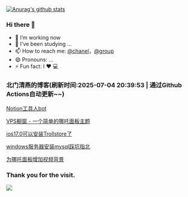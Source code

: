 [![Anurag's github stats](https://github-readme-stats.vercel.app/api?username=bmqy)](https://github.com/anuraghazra/github-readme-stats)
### Hi there 👋
- 🔭 I’m working now
- 🌱 I've been studying ...
- 📫 How to reach me: [@chanel](https://t.me/tcbmqy)，[@group](https://t.me/tgbmqy)
- 😄 Pronouns: ...
- ⚡ Fun fact:  I ❤️ 💻

<!--START_SECTION:bmqy-->

### 北门清燕的博客(刷新时间:2025-07-04 20:39:53 | 通过Github Actions自动更新~~)

[Notion工具人bot](https://bmqy.net/2676.html)

[VPS橱窗 - 一个简单的哪吒面板主题](https://bmqy.net/2675.html)

[ios17.0可以安装Trollstore了](https://bmqy.net/2674.html)

[windows服务器安装mysql踩坑指北](https://bmqy.net/2672.html)

[为哪吒面板增加视频背景](https://bmqy.net/2671.html)

<!--END_SECTION:bmqy-->

### Thank you for the visit.
![](http://profile-counter.glitch.me/bmqy/count.svg)
